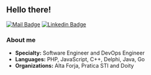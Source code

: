 ## Hello there!
[![Mail Badge](https://img.shields.io/badge/-jhol.code@gmail.com-orange?style=flat-square&logo=Gmail&logoColor=white&link=mailto:jhol.code@gmail.com)](mailto:jhol.code@gmail.com) [![Linkedin Badge](https://img.shields.io/badge/-Jhol_Hewres-blue?style=flat-square&logo=Linkedin&logoColor=white&link=https://www.linkedin.com/in/jholh//)](https://www.linkedin.com/in/jholh/)

### About me

-  **Specialty:** Software Engineer and DevOps Engineer
-  **Languages:** PHP, JavaScript, C++, Delphi, Java, Go
-  **Organizations:** Alta Forja, Pratica STI and Doity
